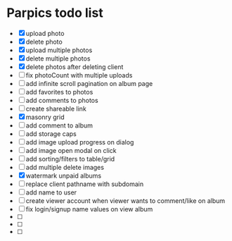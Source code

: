 # Parpics todo list

- [x] upload photo
- [x] delete photo
- [x] upload multiple photos
- [x] delete multiple photos
- [x] delete photos after deleting client
- [ ] fix photoCount with multiple uploads
- [ ] add infinite scroll pagination on album page
- [ ] add favorites to photos
- [ ] add comments to photos
- [ ] create shareable link
- [x] masonry grid
- [ ] add comment to album
- [ ] add storage caps
- [ ] add image upload progress on dialog
- [ ] add image open modal on click
- [ ] add sorting/filters to table/grid
- [ ] add multiple delete images
- [x] watermark unpaid albums
- [ ] replace client pathname with subdomain
- [ ] add name to user
- [ ] create viewer account when viewer wants to comment/like on album
- [ ] fix login/signup name values on view album
- [ ]
- [ ]
- [ ]
